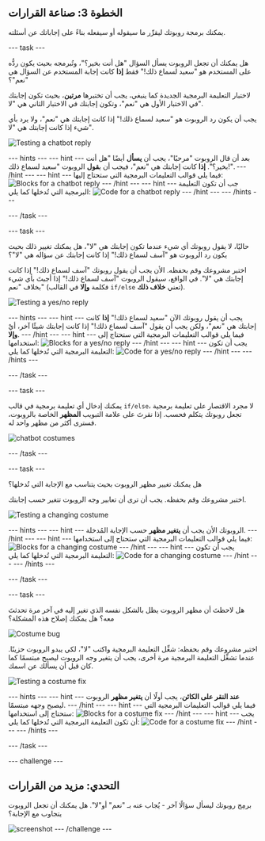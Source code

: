 ## الخطوة 3: صناعة القرارات

يمكنك برمجة روبوتك ليقرِّر ما سيقوله أو سيفعله بناءً على إجاباتك عن أسئلته.

\--- task \---

هل يمكنك أن تجعل الروبوت يسأل السؤال "هل أنت بخير؟"، وتُبرمجه بحيث يكون ردُّه على المستخدم هو "سعيد لسماع ذلك!" فقط **إذا** كانت إجابة المستخدم عن السؤال هي "نعم"؟

لاختبار التعليمة البرمجية الجديدة كما ينبغي، يجب أن تختبرها **مرتين**، بحيث تكون إجابتك في الاختبار الأول هي "نعم"، وتكون إجابتك في الاختبار الثاني هي "لا".

يجب أن يكون رد الروبوت هو "سعيد لسماع ذلك!" إذا كانت إجابتك هي "نعم"، ولا يرد بأي شيء إذا كانت إجابتك هي "لا".

![Testing a chatbot reply](images/chatbot-if-test.png)

\--- hints \--- \--- hint \--- بعد أن قال الروبوت "مرحبًا"، يجب أن **يسأل** أيضًا "هل أنت بخير؟". **إذا** كانت إجابتك هي "نعم"، فيجب أن ي**قول** الروبوت "سعيد لسماع ذلك!". \--- /hint \--- \--- hint \--- فيما يلي قوالب التعليمات البرمجية التي ستحتاج إليها: ![Blocks for a chatbot reply](images/chatbot-if-blocks.png) \--- /hint \--- \--- hint \--- جب أن تكون التعليمة البرمجية التي تُدخلها كما يلي: ![Code for a chatbot reply](images/chatbot-if-code.png) \--- /hint \--- \--- /hints \---

\--- /task \---

\--- task \---

حاليًا، لا يقول روبوتك أي شيء عندما تكون إجابتك هي "لا"، هل يمكنك تغيير ذلك بحيث يكون رد الروبوت هو "آسف لسماع ذلك!" إذا كانت إجابتك عن سؤاله هي "لا"؟

اختبر مشروعك وقم بحفظه. الأن يجب أن يقول روبوتك "آسف لسماع ذلك!" إذا كانت إجابتك هي "لا". في الواقع، سيقول الروبوت "آسف لسماع ذلك!" إذا أجبتَ بأي شيء بخلاف "نعم" (فكلمة **وإلا** في القالب `if/else` تعني **خلاف ذلك**).

![Testing a yes/no reply](images/chatbot-if-else-test.png)

\--- hints \--- \--- hint \--- يجب أن يقول روبوتك الآن "سعيد لسماع ذلك!" **إذا** كانت إجابتك هي "نعم"، ولكن يجب أن يقول "آسف لسماع ذلك!" إذا كانت إجابتك شيئًا آخر، أيْ **وإلا**. \--- /hint \--- \--- hint \--- فيما يلي قوالب التعليمات البرمجية التي ستحتاج إلى استخدامها: ![Blocks for a yes/no reply](images/chatbot-if-else-blocks.png) \--- /hint \--- \--- hint \--- يجب أن تكون التعليمة البرمجية التي تُدخلها كما يلي: ![Code for a yes/no reply](images/chatbot-if-else-code.png) \--- /hint \--- \--- /hints \---

\--- /task \---

\--- task \---

يمكنك إدخال أي تعليمة برمجية في قالب `if/else`، لا مجرد الاقتصار على تعليمة برمجية تجعل روبوتك يتكلم فحسب. إذا نقرتَ على علامة التبويب **المظهر** الخاصة بالروبوت، فسترى أكثر من مظهر واحد له.

![chatbot costumes](images/chatbot-costume-view.png)

\--- /task \---

\--- task \---

هل يمكنك تغيير مظهر الروبوت بحيث يتناسب مع الإجابة التي تُدخلها؟

اختبر مشروعك وقم بحفظه. يجب أن ترى أن تعابير وجه الروبوت تتغير حسب إجابتك.

![Testing a changing costume](images/chatbot-costume-test.png)

\--- hints \--- \--- hint \--- الروبوتك الأن يجب أن **يتغير مظهر** حسب الإجابة المُدخلة. \--- /hint \--- \--- hint \--- فيما يلي قوالب التعليمات البرمجية التي ستحتاج إلى استخدامها: ![Blocks for a changing costume](images/chatbot-costume-blocks.png) \--- /hint \--- \--- hint \--- يجب أن تكون التعليمة البرمجية التي تُدخلها كما يلي: ![Code for a changing costume](images/chatbot-costume-code.png) \--- /hint \--- \--- /hints \---

\--- /task \---

\--- task \---

هل لاحظتَ أن مظهر الروبوت يظل بالشكل نفسه الذي تغير إليه في آخر مرة تحدثتَ معه؟ هل يمكنك إصلاح هذه المشكلة؟

![Costume bug](images/chatbot-costume-bug-test.png)

اختبر مشروعك وقم بحفظه: شغِّل التعليمة البرمجية واكتب "لا"، لكي يبدو الروبوت حزينًا. عندما تشغِّل التعليمة البرمجية مرة أخرى، يجب أن يتغير وجه الروبوت ليصبح مبتسمًا كما كان قبل أن يسألك عن اسمك.

![Testing a costume fix](images/chatbot-costume-fix-test.png)

\--- hints \--- \--- hint \--- **عند النقر على الكائن**، يجب أولًا أن **يتغير مظهر** الروبوت ليصبح وجهه مبتسمًا. \--- /hint \--- \--- hint \--- فيما يلي قوالب التعليمات البرمجية التي ستحتاج إلى استخدامها: ![Blocks for a costume fix](images/chatbot-costume-fix-blocks.png) \--- /hint \--- \--- hint \--- يجب أن تكون التعليمة البرمجية التي تُدخلها كما يلي: ![Code for a costume fix](images/chatbot-costume-fix-code.png) \--- /hint \--- \--- /hints \---

\--- /task \---

\--- challenge \---

## التحدي: مزيد من القرارات

برمِج روبوتك ليسأل سؤالًا آخر - يُجاب عنه بـ "نعم" أو"لا". هل يمكنك أن تجعل الروبوت يتجاوب مع الإجابة؟

![screenshot](images/chatbot-joke.png) \--- /challenge \---